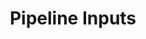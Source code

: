 ---
# metadata #
title: Pipeline Inputs
description: 
date:
# taxonomy #
tags: 
series:
seriesPart:
---